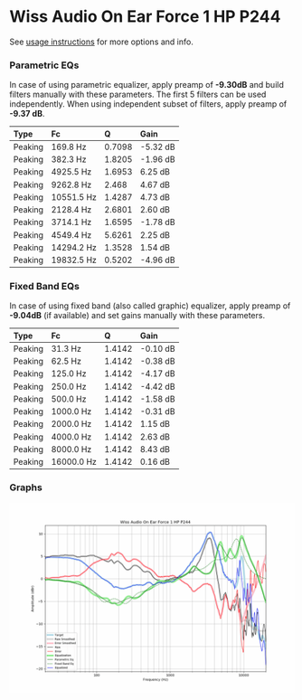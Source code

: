# Wiss Audio On Ear Force 1 HP P244
See [usage instructions](https://github.com/jaakkopasanen/AutoEq#usage) for more options and info.

### Parametric EQs
In case of using parametric equalizer, apply preamp of **-9.30dB** and build filters manually
with these parameters. The first 5 filters can be used independently.
When using independent subset of filters, apply preamp of **-9.37 dB**.

| Type    | Fc         |      Q | Gain     |
|:--------|:-----------|:-------|:---------|
| Peaking | 169.8 Hz   | 0.7098 | -5.32 dB |
| Peaking | 382.3 Hz   | 1.8205 | -1.96 dB |
| Peaking | 4925.5 Hz  | 1.6953 | 6.25 dB  |
| Peaking | 9262.8 Hz  | 2.468  | 4.67 dB  |
| Peaking | 10551.5 Hz | 1.4287 | 4.73 dB  |
| Peaking | 2128.4 Hz  | 2.6801 | 2.60 dB  |
| Peaking | 3714.1 Hz  | 1.6595 | -1.78 dB |
| Peaking | 4549.4 Hz  | 5.6261 | 2.25 dB  |
| Peaking | 14294.2 Hz | 1.3528 | 1.54 dB  |
| Peaking | 19832.5 Hz | 0.5202 | -4.96 dB |

### Fixed Band EQs
In case of using fixed band (also called graphic) equalizer, apply preamp of **-9.04dB**
(if available) and set gains manually with these parameters.

| Type    | Fc         |      Q | Gain     |
|:--------|:-----------|:-------|:---------|
| Peaking | 31.3 Hz    | 1.4142 | -0.10 dB |
| Peaking | 62.5 Hz    | 1.4142 | -0.38 dB |
| Peaking | 125.0 Hz   | 1.4142 | -4.17 dB |
| Peaking | 250.0 Hz   | 1.4142 | -4.42 dB |
| Peaking | 500.0 Hz   | 1.4142 | -1.58 dB |
| Peaking | 1000.0 Hz  | 1.4142 | -0.31 dB |
| Peaking | 2000.0 Hz  | 1.4142 | 1.15 dB  |
| Peaking | 4000.0 Hz  | 1.4142 | 2.63 dB  |
| Peaking | 8000.0 Hz  | 1.4142 | 8.43 dB  |
| Peaking | 16000.0 Hz | 1.4142 | 0.16 dB  |

### Graphs
![](./Wiss%20Audio%20On%20Ear%20Force%201%20HP%20P244.png)
